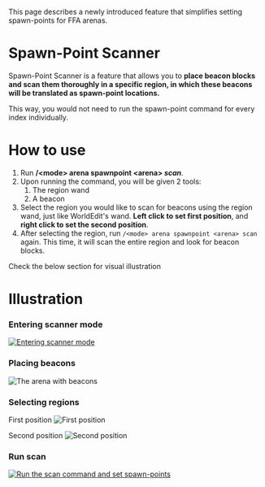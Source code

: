 This page describes a newly introduced feature that simplifies setting spawn-points for FFA arenas.

# Spawn-Point Scanner
Spawn-Point Scanner is a feature that allows you to **place beacon blocks and scan them thoroughly in a specific region, in which these beacons will be translated as spawn-point locations.**

This way, you would not need to run the spawn-point command for every index individually.

# How to use

 1. Run **/\<mode> arena spawnpoint \<arena> _scan_**.
 2. Upon running the command, you will be given 2 tools: 
    1. The region wand
    2. A beacon
  3. Select the region you would like to scan for beacons using the region wand, just like WorldEdit's wand. **Left click to set first position**, and **right click to set the second position**.
  4. After selecting the region, run `/<mode> arena spawnpoint <arena> scan` again. This time, it will scan the entire region and look for beacon blocks. 

Check the below section for visual illustration

# Illustration
### Entering scanner mode
[![Entering scanner mode](https://i.gyazo.com/f62793d4f3efbdb92621b3a6aac17b26.gif)](https://gyazo.com/f62793d4f3efbdb92621b3a6aac17b26)

### Placing beacons
![The arena with beacons](https://i.imgur.com/2wlttlh.png)

### Selecting regions
First position
![First position](https://i.imgur.com/vsodEXr.png)

Second position
![Second position](https://i.imgur.com/ibuzZ3f.png)

### Run scan
[![Run the scan command and set spawn-points](https://i.gyazo.com/13ea6fe8b1e2cb2673c3c482e2367d26.gif)](https://gyazo.com/13ea6fe8b1e2cb2673c3c482e2367d26)